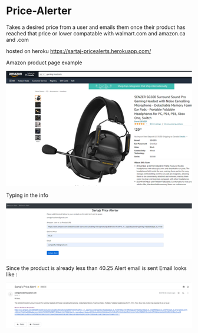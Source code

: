 # Price-Alerter

Takes a desired price from a user and emails them once their product has reached that price or lower
compatable with walmart.com and amazon.ca and .com

hosted on heroku
https://sartaj-pricealerts.herokuapp.com/

Amazon product page example

![](screenshots/example.png)

Typing in the info

![](screenshots/info.png)

Since the product is already less than 40.25
Alert email is sent
Email looks like :

![](screenshots/email.png)

